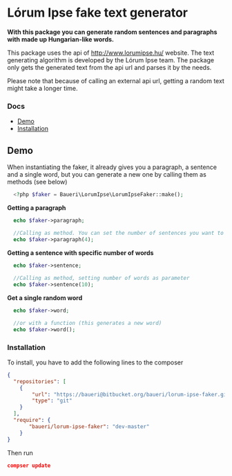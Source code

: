 Lórum Ipse fake text generator
====================

**With this package you can generate random sentences and paragraphs with made up Hungarian-like words.**

This package uses the api of http://www.lorumipse.hu/ website. The text generating algorithm is developed by the Lórum Ipse team.
The package only gets the generated text from the api url and parses it by the needs.

Please note that because of calling an external api url, getting a random text might take a longer time.

### Docs

* [Demo](#demo)
* [Installation](#installation)

## Demo

When instantiating the faker, it already gives you a paragraph, a sentence and a single word, but you can generate a new one by calling them as methods (see below)

```php
  <?php $faker = Baueri\LorumIpse\LorumIpseFaker::make();
```

**Getting a paragraph**

```php
  echo $faker->paragraph;

  //Calling as method. You can set the number of sentences you want to retrieve
  echo $faker->paragraph(4);
```

**Getting a sentence with specific number of words**

```php
  echo $faker->sentence;
  
  //Calling as method, setting number of words as parameter
  echo $faker->sentence(10);
```

**Get a single random word**

```php
  echo $faker->word;

  //or with a function (this generates a new word)
  echo $faker->word();
```

### Installation

To install, you have to add the following lines to the composer

```json
{
  "repositories": [
    {
        "url": "https://baueri@bitbucket.org/baueri/lorum-ipse-faker.git",
        "type": "git"
    }
  ],
  "require": {
       "baueri/lorum-ipse-faker": "dev-master"
    }
}
```

Then run
```json
compser update
```